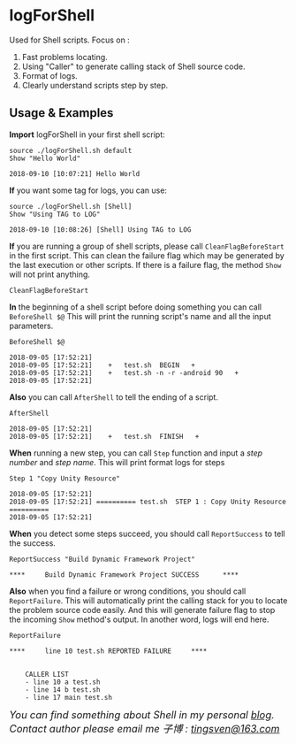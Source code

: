 # logForShell

Used for Shell scripts. Focus on :

1. Fast problems locating.
2. Using "Caller" to generate calling stack of Shell source code.
3. Format of logs.
4. Clearly understand scripts step by step.

## Usage & Examples

**Import** logForShell in your first shell script:

```language-shell
source ./logForShell.sh default
Show "Hello World"

2018-09-10 [10:07:21] Hello World
```

**If** you want some tag for logs, you can use:

```language-shell
source ./logForShell.sh [Shell]
Show "Using TAG to LOG"

2018-09-10 [10:08:26] [Shell] Using TAG to LOG
```

**If** you are running a group of shell scripts, please call `CleanFlagBeforeStart` in the first script. This can clean the failure flag which may be generated by the last execution or other scripts. If there is a failure flag, the method `Show` will not print anything.

```language-shell
CleanFlagBeforeStart
```

**In** the beginning of a shell script before doing something you can call `BeforeShell $@` This will print the running script's name and all the input parameters.

```language-shell
BeforeShell $@

2018-09-05 [17:52:21]
2018-09-05 [17:52:21]    +   test.sh  BEGIN   +
2018-09-05 [17:52:21]    +   test.sh -n -r -android 90   +
2018-09-05 [17:52:21]
```

**Also** you can call `AfterShell` to tell the ending of a script.

```language-shell
AfterShell

2018-09-05 [17:52:21]
2018-09-05 [17:52:21]    +   test.sh  FINISH   +
```

**When** running a new step, you can call `Step` function and input a *step number* and *step name*. This will print format logs for steps

```language-shell
Step 1 "Copy Unity Resource"

2018-09-05 [17:52:21]
2018-09-05 [17:52:21] ========== test.sh  STEP 1 : Copy Unity Resource ==========
2018-09-05 [17:52:21]
```

**When** you detect some steps succeed, you should call `ReportSuccess` to tell the success.

```language-shell
ReportSuccess "Build Dynamic Framework Project"	

****     Build Dynamic Framework Project SUCCESS      ****
```

**Also** when you find a failure or wrong conditions, you should call `ReportFailure`. This will automatically print the calling stack for you to locate the problem source code easily. And this will generate failure flag to stop the incoming `Show` method's output. In another word, logs will end here.

```language-shell
ReportFailure

****     line 10 test.sh REPORTED FAILURE     ****


    CALLER LIST
    - line 10 a test.sh
    - line 14 b test.sh
    - line 17 main test.sh

```

<font size="4">*You can find something about Shell in my personal <a href="https://tingsven.com/2018/09/28/Log-for-Shell.html">blog</a>. Contact author please email me 子博 : tingsven@163.com*</font>
